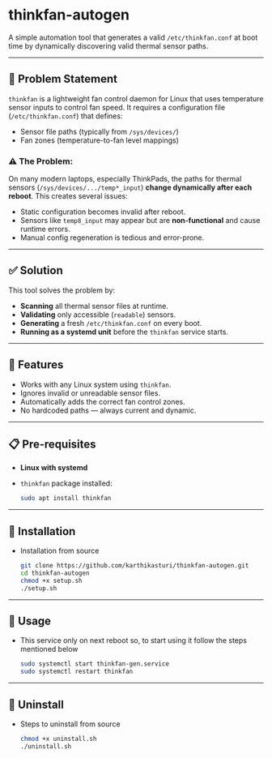 # thinkfan-autogen

A simple automation tool that generates a valid `/etc/thinkfan.conf` at boot time by dynamically discovering valid thermal sensor paths.

---

## 🧩 Problem Statement

`thinkfan` is a lightweight fan control daemon for Linux that uses temperature sensor inputs to control fan speed. It requires a configuration file (`/etc/thinkfan.conf`) that defines:

- Sensor file paths (typically from `/sys/devices/`)
- Fan zones (temperature-to-fan level mappings)

### ⚠️ The Problem:

On many modern laptops, especially ThinkPads, the paths for thermal sensors (`/sys/devices/.../temp*_input`) **change dynamically after each reboot**. This creates several issues:

- Static configuration becomes invalid after reboot.
- Sensors like `temp8_input` may appear but are **non-functional** and cause runtime errors.
- Manual config regeneration is tedious and error-prone.

---

## ✅ Solution

This tool solves the problem by:

- **Scanning** all thermal sensor files at runtime.
- **Validating** only accessible (`readable`) sensors.
- **Generating** a fresh `/etc/thinkfan.conf` on every boot.
- **Running as a systemd unit** before the `thinkfan` service starts.

---

## 🔧 Features

- Works with any Linux system using `thinkfan`.
- Ignores invalid or unreadable sensor files.
- Automatically adds the correct fan control zones.
- No hardcoded paths — always current and dynamic.

---

## 📋 Pre-requisites

- **Linux with systemd**
- `thinkfan` package installed:

  ```bash
  sudo apt install thinkfan
  ```

---

## 📁 Installation

- Installation from source

  ```bash
  git clone https://github.com/karthikasturi/thinkfan-autogen.git
  cd thinkfan-autogen
  chmod +x setup.sh
  ./setup.sh
  ```

---

## 🚀 Usage

- This service only on next reboot so, to start using it follow the steps mentioned below

  ```bash
  sudo systemctl start thinkfan-gen.service
  sudo systemctl restart thinkfan
  ```

---

## 🧼 Uninstall

- Steps to uninstall from source
  ```bash
  chmod +x uninstall.sh
  ./uninstall.sh
  ```
